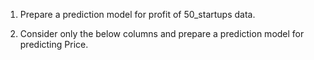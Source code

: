 
1) Prepare a prediction model for profit of 50_startups data.


2) Consider only the below columns and prepare a prediction model for predicting Price.
